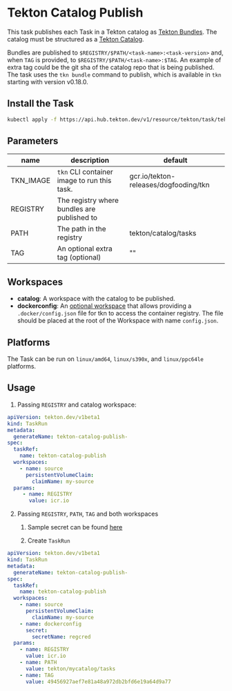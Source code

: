 # Tekton Catalog Publish

This task publishes each Task in a Tekton catalog as [Tekton Bundles](https://tekton.dev/docs/pipelines/pipelines/#tekton-bundles).
The catalog must be structured as a [Tekton Catalog](https://github.com/tektoncd/catalog#catalog-structure).

Bundles are published to `$REGISTRY/$PATH/<task-name>:<task-version>` and, when `TAG` is provided, to
`$REGISTRY/$PATH/<task-name>:$TAG`. An example of extra tag could be the git sha of the catalog repo that
is being published. The task uses the `tkn bundle` command to publish, which is available
in `tkn` starting with version v0.18.0.

## Install the Task

```bash
kubectl apply -f https://api.hub.tekton.dev/v1/resource/tekton/task/tekton-catalog-publish/0.1/raw
```

## Parameters

| name      | description                                 | default                               |
| --------- | ------------------------------------------- | ------------------------------------- |
| TKN_IMAGE | `tkn` CLI container image to run this task. | gcr.io/tekton-releases/dogfooding/tkn |
| REGISTRY  | The registry where bundles are published to |                                       |
| PATH      | The path in the registry                    | tekton/catalog/tasks                  |
| TAG       | An optional extra tag (optional)            | ""                                    |

## Workspaces

- **catalog**: A workspace with the catalog to be published.
- **dockerconfig**: An [optional workspace](https://github.com/tektoncd/pipeline/blob/main/docs/workspaces.md#using-workspaces-in-tasks)
  that allows providing a `.docker/config.json` file for tkn to access the container registry. The file should be placed at
  the root of the Workspace with name `config.json`.

## Platforms

The Task can be run on `linux/amd64`, `linux/s390x`, and `linux/ppc64le` platforms.

## Usage

1. Passing `REGISTRY` and catalog workspace:

```yaml
apiVersion: tekton.dev/v1beta1
kind: TaskRun
metadata:
  generateName: tekton-catalog-publish-
spec:
  taskRef:
    name: tekton-catalog-publish
  workspaces:
    - name: source
      persistentVolumeClaim:
        claimName: my-source
  params:
     - name: REGISTRY
       value: icr.io
```

2. Passing `REGISTRY`, `PATH`, `TAG` and both workspaces

   1. Sample secret can be found [here](https://github.com/tektoncd/catalog/tree/main/task/tekton-catalog-publish/0.1/samples/secrets.yaml)

   2. Create `TaskRun`

 ```yaml
 apiVersion: tekton.dev/v1beta1
 kind: TaskRun
 metadata:
   generateName: tekton-catalog-publish-
 spec:
   taskRef:
     name: tekton-catalog-publish
   workspaces:
     - name: source
       persistentVolumeClaim:
         claimName: my-source
     - name: dockerconfig
       secret:
         secretName: regcred
   params:
     - name: REGISTRY
       value: icr.io
     - name: PATH
       value: tekton/mycatalog/tasks
     - name: TAG
       value: 49456927aef7e81a48a972db2bfd6e19a64d9a77
 ```
